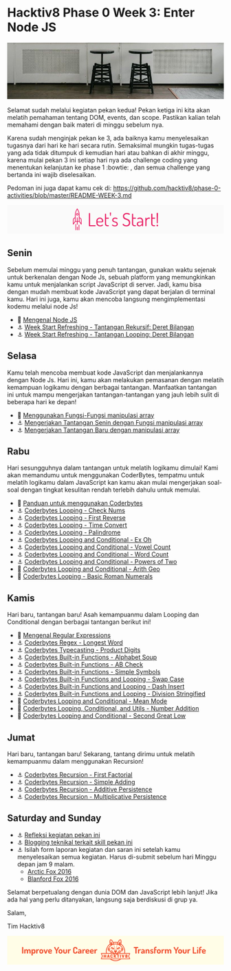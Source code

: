 # Hacktiv8 Phase 0 Week 3: Enter Node JS

![Header](assets/header-w3.jpg)

Selamat sudah melalui kegiatan pekan kedua! Pekan ketiga ini kita akan melatih pemahaman tentang DOM, events, dan scope. Pastikan kalian telah memahami dengan baik materi di minggu sebelum nya.

Karena sudah menginjak pekan ke 3, ada baiknya kamu menyelesaikan tugasnya dari hari ke hari secara rutin. Semaksimal mungkin tugas-tugas yang ada tidak ditumpuk di kemudian hari atau bahkan di akhir minggu, karena mulai pekan 3 ini setiap hari nya ada challenge coding yang menentukan kelanjutan ke phase 1 :bowtie: , dan semua challenge yang bertanda  ini wajib diselesaikan.

Pedoman ini juga dapat kamu cek di: <https://github.com/hacktiv8/phase-0-activities/blob/master/README-WEEK-3.md>

![Let's start!](assets/start.png)

## Senin
Sebelum memulai minggu yang penuh tantangan, gunakan waktu sejenak untuk berkenalan dengan Node Js,
sebuah platform yang memungkinkan kamu untuk menjalankan script JavaScript di server. Jadi, kamu bisa
dengan mudah membuat kode JavaScript yang dapat berjalan di terminal kamu. Hari ini juga, kamu akan
mencoba langsung mengimplementasi kodemu melalui node Js!

- :notebook_with_decorative_cover:
[Mengenal Node JS](https://github.com/hacktiv8/phase-0-activities/blob/master/modules/js-node.md)
- :anchor:
[Week Start Refreshing - Tantangan Rekursif: Deret Bilangan](https://github.com/hacktiv8/phase-0-activities/blob/master/modules/js-node.md)
- :anchor:
[Week Start Refreshing - Tantangan Looping: Deret Bilangan](https://github.com/hacktiv8/phase-0-activities/blob/master/modules/js-node.md)


## Selasa
Kamu telah mencoba membuat kode JavaScript dan menjalankannya dengan Node Js. Hari ini, kamu akan
melakukan pemasanan dengan melatih kemampuan logikamu dengan berbagai tantangan. Manfaatkan tantangan ini
untuk mampu mengerjakan tantangan-tantangan yang jauh lebih sulit di beberapa hari ke depan!

- :notebook_with_decorative_cover:
[Menggunakan Fungsi-Fungsi manipulasi array](https://github.com/hacktiv8/phase-0-activities/blob/master/modules/js-node.md)
- :anchor:
[Mengerjakan Tantangan Senin dengan Fungsi manipulasi array](https://github.com/hacktiv8/phase-0-activities/blob/master/modules/js-node.md)
- :anchor:
[Mengerjakan Tantangan Baru dengan manipulasi array](https://github.com/hacktiv8/phase-0-activities/blob/master/modules/js-node.md)


## Rabu
Hari sesungguhnya dalam tantangan untuk melatih logikamu dimulai! Kami akan memandumu untuk menggunakan
CoderBytes, tempatmu untuk melatih logikamu dalam JavaScript kan kamu akan mulai mengerjakan soal-soal
dengan tingkat kesulitan rendah terlebih dahulu untuk memulai.

- :notebook_with_decorative_cover:
[Panduan untuk menggunakan Coderbytes](https://github.com/hacktiv8/phase-0-activities/blob/master/modules/js-node.md)
- :anchor:
[Coderbytes Looping - Check Nums](https://coderbyte.com/information.php?ct=Check%20Nums)
- :anchor:
[Coderbytes Looping - First Reverse](https://coderbyte.com/information.php?ct=First%20Reverse)
- :anchor:
[Coderbytes Looping - Time Convert](https://coderbyte.com/information.php?ct=Time%20Convert)
- :anchor:
[Coderbytes Looping - Palindrome](https://coderbyte.com/information.php?ct=Palindrome)
- :anchor:
[Coderbytes Looping and Conditional - Ex Oh](https://coderbyte.com/information.php?ct=Ex%20Oh)
- :anchor:
[Coderbytes Looping and Conditional - Vowel Count](https://coderbyte.com/information.php?ct=Vowel%20Count)
- :anchor:
[Coderbytes Looping and Conditional - Word Count](https://coderbyte.com/information.php?ct=Word%20Count)
- :anchor:
[Coderbytes Looping and Conditional - Powers of Two](https://coderbyte.com/information.php?ct=Powers%20of%20Two)
- :rocket:
[Coderbytes Looping and Conditional - Arith Geo](https://coderbyte.com/information.php?ct=Arith%20Geo)
- :rocket:
[Coderbytes Looping - Basic Roman Numerals](https://coderbyte.com/information.php?ct=Basic%20Roman%20Numerals)

## Kamis
Hari baru, tantangan baru! Asah kemampuanmu dalam Looping dan Conditional dengan berbagai tantangan berikut ini!

- :notebook_with_decorative_cover:
[Mengenal Regular Expressions](https://github.com/hacktiv8/phase-0-activities/blob/master/modules/js-node.md)
- :anchor:
[Coderbytes Regex - Longest Word](https://coderbyte.com/information.php?ct=Longest%20Word)
- :anchor:
[Coderbytes Typecasting - Product Digits](https://coderbyte.com/information.php?ct=Product%20Digits)
- :anchor:
[Coderbytes Built-in Functions - Alphabet Soup](https://coderbyte.com/information.php?ct=Alphabet%20Soup)
- :anchor:
[Coderbytes Built-in Functions - AB Check](https://coderbyte.com/information.php?ct=AB%20Check)
- :anchor:
[Coderbytes Built-in Functions - Simple Symbols](https://coderbyte.com/information.php?ct=Simple%20Symbols)
- :anchor:
[Coderbytes Built-in Functions and Looping - Swap Case](https://coderbyte.com/information.php?ct=Swap%20Case)
- :anchor:
[Coderbytes Built-in Functions and Looping - Dash Insert](https://coderbyte.com/information.php?ct=Dash%20Insert)
- :anchor:
[Coderbytes Built-in Functions and Looping - Division Stringified](https://coderbyte.com/information.php?ct=Division%20Stringified)
- :rocket:
[Coderbytes Looping and Conditional - Mean Mode](https://coderbyte.com/information.php?ct=Mean%20Mode)
- :rocket:
[Coderbytes Looping, Conditional, and Utils - Number Addition](https://coderbyte.com/information.php?ct=Number%20Addition)
- :rocket:
[Coderbytes Looping and Conditional - Second Great Low](https://coderbyte.com/information.php?ct=Second%20GreatLow)

## Jumat
Hari baru, tantangan baru! Sekarang, tantang dirimu untuk melatih kemampuanmu dalam menggunakan Recursion!

- :anchor:
[Coderbytes Recursion - First Factorial](https://coderbyte.com/information.php?ct=First%20Factorial)
- :anchor:
[Coderbytes Recursion - Simple Adding](https://coderbyte.com/information.php?ct=Simple%20Adding)
- :anchor:
[Coderbytes Recursion - Additive Persistence](https://coderbyte.com/information.php?ct=Additive%20Persistence)
- :anchor:
[Coderbytes Recursion - Multiplicative Persistence](https://coderbyte.com/information.php?ct=Multiplicative%20Persistence)

## Saturday and Sunday

- :anchor: [Refleksi kegiatan pekan ini](https://github.com/hacktiv8/phase-0-activities/blob/master/modules/reflection.md)
- :anchor: [Blogging teknikal terkait skill pekan ini](https://github.com/hacktiv8/phase-0-activities/blob/master/modules/blog.md)
- :anchor: Isilah form laporan kegiatan dan saran ini setelah kamu menyelesaikan semua kegiatan. Harus di-submit sebelum hari Minggu depan jam 9 malam.
  - [Arctic Fox 2016](https://airtable.com/shrLac3o4CKzZGuNn)
  - [Blanford Fox 2016](https://airtable.com/shr4wXkNEQc2ezCRR)

Selamat berpetualang dengan dunia DOM dan JavaScript lebih lanjut! Jika ada hal yang perlu ditanyakan, langsung saja berdiskusi di grup ya.

Salam,

Tim Hacktiv8

![Hacktiv8 Banner](assets/banner.png)
